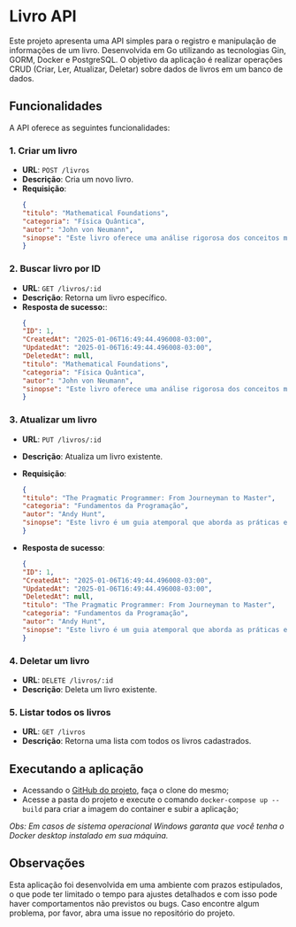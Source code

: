 # Livro API

Este projeto apresenta uma API simples para o registro e manipulação de informações de um livro. Desenvolvida em Go utilizando as tecnologias Gin, GORM, Docker e PostgreSQL. O objetivo da aplicação é realizar operações CRUD (Criar, Ler, Atualizar, Deletar) sobre dados de livros em um banco de dados.

## Funcionalidades

A API oferece as seguintes funcionalidades:

### 1. Criar um livro
-  **URL**: `POST /livros`
- **Descrição**: Cria um novo livro.
- **Requisição**:
    ```json
    {
    "titulo": "Mathematical Foundations",
    "categoria": "Física Quântica",
    "autor": "John von Neumann",
    "sinopse": "Este livro oferece uma análise rigorosa dos conceitos matemáticos essenciais para a compreensão da mecânica quântica."
    }
    ```
  
### 2. Buscar livro por ID
-  **URL**: `GET /livros/:id`
- **Descrição**: Retorna um livro específico.
- **Resposta de sucesso:**:
    ```json
    {
    "ID": 1,
    "CreatedAt": "2025-01-06T16:49:44.496008-03:00",
    "UpdatedAt": "2025-01-06T16:49:44.496008-03:00",
    "DeletedAt": null,
    "titulo": "Mathematical Foundations",
    "categoria": "Física Quântica",
    "autor": "John von Neumann",
    "sinopse": "Este livro oferece uma análise rigorosa dos conceitos matemáticos essenciais para a compreensão da mecânica quântica."
    }
    ```
  
### 3. Atualizar um livro
-  **URL**: `PUT /livros/:id`
- **Descrição**: Atualiza um livro existente.
- **Requisição**:
    ```json
    {
    "titulo": "The Pragmatic Programmer: From Journeyman to Master",
    "categoria": "Fundamentos da Programação",
    "autor": "Andy Hunt",
    "sinopse": "Este livro é um guia atemporal que aborda as práticas essenciais para o desenvolvimento de software eficaz."
    }
    ```

- **Resposta de sucesso**: 
    ```json
    {
    "ID": 1,
    "CreatedAt": "2025-01-06T16:49:44.496008-03:00",
    "UpdatedAt": "2025-01-06T16:49:44.496008-03:00",
    "DeletedAt": null,
    "titulo": "The Pragmatic Programmer: From Journeyman to Master",
    "categoria": "Fundamentos da Programação",
    "autor": "Andy Hunt",
    "sinopse": "Este livro é um guia atemporal que aborda as práticas essenciais para o desenvolvimento de software eficaz."
    }
    ```
  
### 4. Deletar um livro
-  **URL**: `DELETE /livros/:id`
- **Descrição**: Deleta um livro existente.

### 5. Listar todos os livros
-  **URL**: `GET /livros`
- **Descrição**: Retorna uma lista com todos os livros cadastrados.

## Executando a aplicação

- Acessando o [GitHub do projeto](https://github.com/Herick2D/livro-api.git), faça o clone do mesmo;
- Acesse a pasta do projeto e execute o comando `docker-compose up --build` para criar a imagem do container e subir a aplicação;

_Obs: Em casos de sistema operacional Windows garanta que você tenha o Docker desktop instalado em sua máquina._

## Observações

Esta aplicação foi desenvolvida em uma ambiente com prazos estipulados, o que pode ter limitado o tempo para ajustes detalhados e com isso pode haver comportamentos não previstos ou bugs. Caso encontre algum problema, por favor, abra uma issue no repositório do projeto.